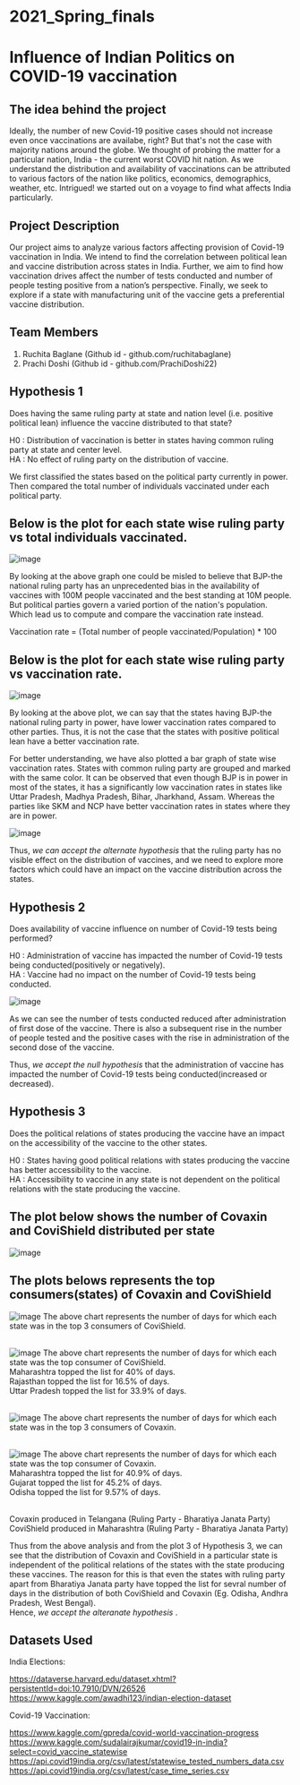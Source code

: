 # 2021_Spring_finals

# Influence of Indian Politics on COVID-19 vaccination

## The idea behind the project
Ideally, the number of new Covid-19 positive cases should not increase even once vaccinations are availabe, right? But that's not the case with majority nations around the globe. We thought of probing the matter for a particular nation, India - the current worst COVID hit nation. As we understand the distribution and availability of vaccinations can be attributed to various factors of the nation like politics, economics, demographics, weather, etc. Intrigued! we started out on a voyage to find what affects India particularly. 

## Project Description
Our project aims to analyze various factors affecting provision of Covid-19 vaccination in India. We intend to find the correlation between political lean and vaccine distribution across states in India. Further, we aim to find how vaccination drives affect the number of tests conducted and number of people testing positive from a nation’s perspective. Finally, we seek to explore if a state with manufacturing unit of the vaccine gets a preferential vaccine distribution.

## Team Members

1. Ruchita Baglane (Github id - github.com/ruchitabaglane)
2. Prachi Doshi (Github id - github.com/PrachiDoshi22)

## Hypothesis 1

Does having the same ruling party at state and nation level (i.e. positive political lean) influence the vaccine distributed to that state?

H0 : Distribution of vaccination is better in states having common ruling party at state and center level. <br>
HA : No effect of ruling party on the distribution of vaccine.

We first classified the states based on the political party currently in power. Then compared the total number of individuals vaccinated under each political party.

## Below is the plot for each state wise ruling party vs total individuals vaccinated.

![image](https://user-images.githubusercontent.com/77983551/117612984-c0208980-b12b-11eb-820a-328c53c7690c.png)

By looking at the above graph one could be misled to believe that BJP-the national ruling party has an unprecedented bias in the availability of vaccines with 100M people vaccinated and the best standing at 10M people. 
But political parties govern a varied portion of the nation's population. Which lead us to compute and compare the vaccination rate instead. 

Vaccination rate = (Total number of people vaccinated/Population) * 100

## Below is the plot for each state wise ruling party vs vaccination rate.
![image](https://user-images.githubusercontent.com/77983551/117613101-f4944580-b12b-11eb-8f80-70c4a68aa56c.png)

By looking at the above plot, we can say that the states having BJP-the national ruling party in power, have lower vaccination rates compared to other parties. Thus, it is not the case that the states with positive political lean have a better vaccination rate. 

For better understanding, we have also plotted a bar graph of state wise vaccination rates. States with common ruling party are grouped and marked with the same color. It can be observed that even though BJP is in power in most of the states, it has a significantly low vaccination rates in states like Uttar Pradesh, Madhya Pradesh, Bihar, Jharkhand, Assam. Whereas the parties like SKM and NCP have better vaccination rates in states where they are in power.

![image](https://user-images.githubusercontent.com/77983776/117625672-de8e8100-b13b-11eb-9641-0c4a5e2a9f27.png)

Thus, <em> we can accept the alternate hypothesis </em> that the ruling party has no visible effect on the distribution of vaccines, and we need to explore more factors which could have an impact on the vaccine distribution across the states.

## Hypothesis 2

Does availability of vaccine influence on number of Covid-19 tests being performed?

H0 : Administration of vaccine has impacted the number of Covid-19 tests being conducted(positively or negatively).<br>
HA : Vaccine had no impact on the number of Covid-19 tests being conducted.

![image](https://user-images.githubusercontent.com/77983776/117695353-c2173680-b185-11eb-802c-6c1ae223a5cc.png)

As we can see the number of tests conducted reduced after administration of first dose of the vaccine. There is also a subsequent rise in the number of people tested and the positive cases with the rise in administration of the second dose of the vaccine.

Thus, <em> we accept the null hypothesis </em> that the administration of vaccine has impacted the number of Covid-19 tests being conducted(increased or decreased).

## Hypothesis 3

Does the political relations of states producing the vaccine have an impact on the accessibility of the vaccine to the other states.

H0 : States having good political relations with states producing the vaccine has better accessibility to the vaccine.<br>
HA : Accessibility to vaccine in any state is not dependent on the political relations with the state producing the vaccine.

## The plot below shows the number of Covaxin and CoviShield distributed per state

![image](https://user-images.githubusercontent.com/77983551/117613637-cf540700-b12c-11eb-873b-c342d2d41e88.png)

## The plots belows represents the top consumers(states) of Covaxin and CoviShield

![image](https://user-images.githubusercontent.com/77983776/117695472-e1ae5f00-b185-11eb-8f83-8389ad0e1ab0.png)
The above chart represents the number of days for which each state was in the top 3 consumers of CoviShield. <br> <br>


![image](https://user-images.githubusercontent.com/77983776/117695518-ee32b780-b185-11eb-87c4-ae1c74991087.png)
The above chart represents the number of days for which each state was the top consumer of CoviShield. <br>
Maharashtra topped the list for 40% of days.<br>
Rajasthan topped the list for 16.5% of days.<br>
Uttar Pradesh topped the list for 33.9% of days.<br><br>


![image](https://user-images.githubusercontent.com/77983776/117695570-fd196a00-b185-11eb-9bca-3ed2d503056d.png)
The above chart represents the number of days for which each state was in the top 3 consumers of Covaxin.<br><br>


![image](https://user-images.githubusercontent.com/77983776/117695613-073b6880-b186-11eb-8a2e-1c0712d844e3.png)
The above chart represents the number of days for which each state was the top consumer of Covaxin. <br>
Maharashtra topped the list for 40.9% of days.<br>
Gujarat topped the list for 45.2% of days.<br>
Odisha topped the list for 9.57% of days.<br><br>

Covaxin produced in Telangana (Ruling Party - Bharatiya Janata Party)<br>
CoviShield produced in Maharashtra (Ruling Party - Bharatiya Janata Party)<br>

Thus from the above analysis and from the plot 3 of Hypothesis 3, we can see that the distribution of Covaxin and CoviShield in a particular state is independent of the political relations of the states with the state producing these vaccines. The reason for this is that even the states with ruling party apart from Bharatiya Janata party have topped the list for sevral number of days in the distribution of both CoviShield and Covaxin (Eg. Odisha, Andhra Pradesh, West Bengal).<br>
Hence, <em> we accept the alteranate hypothesis </em>.


## Datasets Used

India Elections:

https://dataverse.harvard.edu/dataset.xhtml?persistentId=doi:10.7910/DVN/26526 <br>
https://www.kaggle.com/awadhi123/indian-election-dataset<br>

Covid-19 Vaccination: 

https://www.kaggle.com/gpreda/covid-world-vaccination-progress <br>
https://www.kaggle.com/sudalairajkumar/covid19-in-india?select=covid_vaccine_statewise <br>
https://api.covid19india.org/csv/latest/statewise_tested_numbers_data.csv <br>
https://api.covid19india.org/csv/latest/case_time_series.csv <br>




